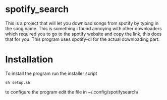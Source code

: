 # spotify_search
This is a project that will let you download songs from spotify by typing in the song name.
This is something i found annoying with other downloaders which required you to go to the spotify website and copy the link, this does that for you.
This program uses spotify-dl for the actual downloading part.

# Installation


To install the program run the installer script

`sh setup.sh`


to configure the program edit the file in ~/.config/spotifysearch/


